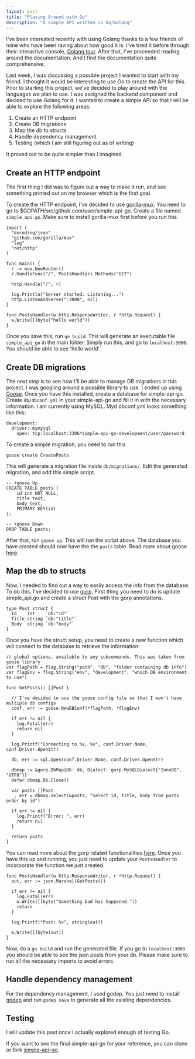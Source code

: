 ```yaml
---
layout: post
title: "Playing Around with Go"
description: "A simple API written in Go/Golang"
---
```


I've been interested recently with using Golang thanks to a few friends of mine who have been raving about how good it is. I've tried it before through their interactive console, [Golang tour](http://tour.golang.org). After that, I've proceeded reading around the documentation. And I find the documentation quite comprehensive.

Last week, I was discussing a possible project I wanted to start with my friend. I thought it would be interesting to use Go to create the API for this. Prior to starting this project, we've decided to play around with the languages we plan to use. I was assigned the backend component and decided to use Golang for it. I wanted to create a simple API so that I will be able to explore the following areas:

1. Create an HTTP endpoint
2. Create DB migrations
3. Map the db to structs
4. Handle dependency management
5. Testing (which I am still figuring out as of writing)

It proved out to be quite simpler than I imagined.

Create an HTTP endpoint
-------------

The first thing I did was to figure out a way to make it run, and see something printed out on my browser which is the first goal.

To create the HTTP endpoint, I've decided to use [gorilla-mux](https://github.com/gorilla/mux). You need to go to $GOPATH/src/github.com/user/simple-api-go. Create a file named ```simple_api.go```. Make sure to install gorilla-mux first before you run this.


    import (
      "encoding/json"
      "github.com/gorilla/mux"
      "log"
      "net/http"
    )

    func main() {
      r := mux.NewRouter()
      r.HandleFunc("/", PostsHandler).Methods("GET")

      http.Handle("/", r)

      log.Println("Server started. Listening...")
      http.ListenAndServe(":3000", nil)
    }

    func PostsHandler(w http.ResponseWriter, r *http.Request) {
      w.Write([]byte("hello world"))
    }


Once you save this, run ```go build```. This will generate an executable file ```simple_api_go``` in the main folder. Simply run this, and go to ```localhost:3000```. You should be able to see 'hello world'.

Create DB migrations
-------------

The next step is to see how I'll be able to manage DB migrations in this project. I was googling around a possible library to use. I ended up using [Goose](https://bitbucket.org/liamstask/goose). Once you have this installed, create a database for simple-api-go. Create ```db/dbconf.yml``` in your simple-api-go and fill it in with the necessary information. I am currently using MySQL. Myd dbconf.yml looks something like this:

    development:
      driver: mymysql
        open: tcp:localhost:3306*simple-api-go-development/user/password

To create a simple migration, you need to run this

    goose create CreatePosts

This will generate a migration file inside ```db/migrations/```. Edit the generated migration, and add this simple script.

    -- +goose Up
    CREATE TABLE posts (
        id int NOT NULL,
        title text,
        body text,
        PRIMARY KEY(id)
    );

    -- +goose Down
    DROP TABLE posts;

After that, run ```goose up```. This will run the script above. The database you have created should now have the the ```posts``` table. Read more about goose [here](https://bitbucket.org/liamstask/goose).

Map the db to structs
-------------
Now, I needed to find out a way to easily access the info from the database. To do this, I've decided to use [gorp](https://github.com/coopernurse/gorp). First thing you need to do is update simple_api.go and create a struct Post with the gorp annotations.

    type Post struct {
      Id    int    `db:"id"`
      Title string `db:"title"`
      Body  string `db:"body"`
    }

Once you have the struct setup, you need to create a new function which will connect to the database to retrieve the information:

    // global options. available to any subcommands. This was taken from goose library
    var flagPath = flag.String("path", "db", "folder containing db info")
    var flagEnv = flag.String("env", "development", "which DB environment to use")

    func GetPosts() []Post {

      // I've decided to use the goose config file so that I won't have multiple db configs
      conf, err := goose.NewDBConf(*flagPath, *flagEnv)

      if err != nil {
        log.Fatal(err)
        return nil
      }

      log.Printf("Connecting to %v, %v", conf.Driver.Name, conf.Driver.OpenStr)

      db, err := sql.Open(conf.Driver.Name, conf.Driver.OpenStr)

      dbmap := &gorp.DbMap{Db: db, Dialect: gorp.MySQLDialect{"InnoDB", "UTF8"}}
      defer dbmap.Db.Close()

      var posts []Post
      _, err = dbmap.Select(&posts, "select id, title, body from posts order by id")

      if err != nil {
        log.Printf("Error: ", err)
        return nil
      }

      return posts
    }

You can read more about the gorp related functionalities [here](https://github.com/coopernurse/gorp). Once you have this up and running, you just need to update your ```PostsHandler``` to incorporate the function we just created.

    func PostsHandler(w http.ResponseWriter, r *http.Request) {
      out, err := json.Marshal(GetPosts())

      if err != nil {
        log.Fatal(err)
        w.Write([]byte("Something bad has happened."))
        return
      }

      log.Printf("Post: %v", string(out))

      w.Write([]byte(out))
    }

Now, do a ```go build``` and run the generated file. If you go to ```localhost:3000``` you should be able to see the json posts from your db. Please make sure to run all the necessary imports to avoid errors.

Handle dependency management
-------------

For the dependency management, I used godep. You just need to install [godep](https://github.com/tools/godep) and run ```godep save``` to generate all the existing dependencies.

Testing
-------------

I will update this post once I actually explored enough of testing Go.


If you want to see the final simple-api-go for your reference, you can clone or fork [simple-api-go](https://github.com/jpibarra1130/simple-api-go).